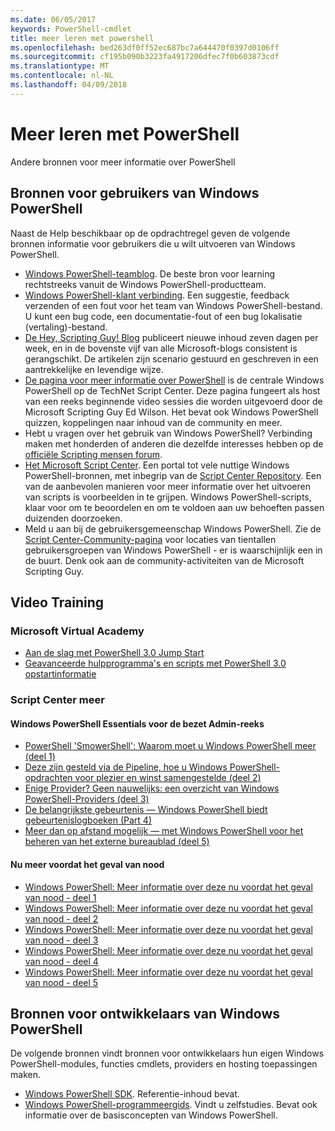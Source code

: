 ```yaml
---
ms.date: 06/05/2017
keywords: PowerShell-cmdlet
title: meer leren met powershell
ms.openlocfilehash: bed263df0ff52ec687bc7a644470f0397d0106ff
ms.sourcegitcommit: cf195b090b3223fa4917206dfec7f0b603873cdf
ms.translationtype: MT
ms.contentlocale: nl-NL
ms.lasthandoff: 04/09/2018
---
```

# <a name="more-powershell-learning"></a>Meer leren met PowerShell

Andere bronnen voor meer informatie over PowerShell

## <a name="resources-for-windows-powershell-users"></a>Bronnen voor gebruikers van Windows PowerShell

Naast de Help beschikbaar op de opdrachtregel geven de volgende bronnen informatie voor gebruikers die u wilt uitvoeren van Windows PowerShell.

- [Windows PowerShell-teamblog](http://blogs.msdn.com/b/powershell/). De beste bron voor learning rechtstreeks vanuit de Windows PowerShell-productteam.
- [Windows PowerShell-klant verbinding](http://Connect.Microsoft.com/PowerShell). Een suggestie, feedback verzenden of een fout voor het team van Windows PowerShell-bestand. U kunt een bug code, een documentatie-fout of een bug lokalisatie (vertaling)-bestand.
- [De Hey, Scripting Guy! Blog](https://blogs.technet.microsoft.com/heyscriptingguy/) publiceert nieuwe inhoud zeven dagen per week, en in de bovenste vijf van alle Microsoft-blogs consistent is gerangschikt. De artikelen zijn scenario gestuurd en geschreven in een aantrekkelijke en levendige wijze.
- [De pagina voor meer informatie over PowerShell](https://blogs.technet.microsoft.com/heyscriptingguy/2015/01/04/weekend-scripter-the-best-ways-to-learn-powershell/) is de centrale Windows PowerShell op de TechNet Script Center. Deze pagina fungeert als host van een reeks beginnende video sessies die worden uitgevoerd door de Microsoft Scripting Guy Ed Wilson. Het bevat ook Windows PowerShell quizzen, koppelingen naar inhoud van de community en meer.
- Hebt u vragen over het gebruik van Windows PowerShell? Verbinding maken met honderden of anderen die dezelfde interesses hebben op de [officiële Scripting mensen forum](http://social.technet.microsoft.com/forums/itcg/threads/).
- [Het Microsoft Script Center](https://technet.microsoft.com/scriptcenter). Een portal tot vele nuttige Windows PowerShell-bronnen, met inbegrip van de [Script Center Repository](http://gallery.technet.microsoft.com/scriptcenter/). Een van de aanbevolen manieren voor meer informatie over het uitvoeren van scripts is voorbeelden in te grijpen. Windows PowerShell-scripts, klaar voor om te beoordelen en om te voldoen aan uw behoeften passen duizenden doorzoeken.
- Meld u aan bij de gebruikersgemeenschap Windows PowerShell. Zie de [Script Center-Community-pagina](https://technet.microsoft.com/scriptcenter/hh182567.aspx) voor locaties van tientallen gebruikersgroepen van Windows PowerShell - er is waarschijnlijk een in de buurt. Denk ook aan de community-activiteiten van de Microsoft Scripting Guy.

## <a name="video-training"></a>Video Training

### <a name="microsoft-virtual-academy"></a>Microsoft Virtual Academy
- [Aan de slag met PowerShell 3.0 Jump Start](https://mva.microsoft.com/en-US/training-courses/getting-started-with-powershell-30-jump-start-8276)
- [Geavanceerde hulpprogramma's en scripts met PowerShell 3.0 opstartinformatie](https://mva.microsoft.com/en-US/training-courses/advanced-tools-scripting-with-powershell-30-jump-start-8231)

### <a name="script-center-learn"></a>Script Center meer
#### <a name="windows-powershell-essentials-for-the-busy-admin-series"></a>Windows PowerShell Essentials voor de bezet Admin-reeks
- [PowerShell 'SmowerShell': Waarom moet u Windows PowerShell meer &#40;deel 1&#41;](http://dlbmodigital.microsoft.com/webcasts/wmv/23976_Dnl_L.wmv)
- [Deze zijn gesteld via de Pipeline, hoe u Windows PowerShell-opdrachten voor plezier en winst samengestelde &#40;deel 2&#41;](http://dlbmodigital.microsoft.com/webcasts/wmv/23977_Dnl_L.wmv)
- [Enige Provider? Geen nauwelijks: een overzicht van Windows PowerShell-Providers &#40;deel 3&#41;](http://dlbmodigital.microsoft.com/webcasts/wmv/23978_Dnl_L.wmv)
- [De belangrijkste gebeurtenis — Windows PowerShell biedt gebeurtenislogboeken &#40;Part 4&#41;](http://dlbmodigital.microsoft.com/webcasts/wmv/23979_Dnl_L.wmv)
- [Meer dan op afstand mogelijk — met Windows PowerShell voor het beheren van het externe bureaublad &#40;deel 5&#41;](http://dlbmodigital.microsoft.com/webcasts/wmv/23980_Dnl_L.wmv)

#### <a name="learn-it-now-before-its-an-emergency"></a>Nu meer voordat het geval van nood
- [Windows PowerShell: Meer informatie over deze nu voordat het geval van nood - deel 1](http://dlbmodigital.microsoft.com/webcasts/wmv/1032481530_Dnl_L.wmv)
- [Windows PowerShell: Meer informatie over deze nu voordat het geval van nood - deel 2](http://dlbmodigital.microsoft.com/webcasts/wmv/1032481542_Dnl_L.wmv)
- [Windows PowerShell: Meer informatie over deze nu voordat het geval van nood - deel 3](http://dlbmodigital.microsoft.com/webcasts/wmv/1032481548_Dnl_L.wmv)
- [Windows PowerShell: Meer informatie over deze nu voordat het geval van nood - deel 4](http://dlbmodigital.microsoft.com/webcasts/wmv/1032481552_Dnl_L.wmv)
- [Windows PowerShell: Meer informatie over deze nu voordat het geval van nood - deel 5](http://dlbmodigital.microsoft.com/webcasts/wmv/1032481554_Dnl_L.wmv)

## <a name="resources-for-windows-powershell-developers"></a>Bronnen voor ontwikkelaars van Windows PowerShell

De volgende bronnen vindt bronnen voor ontwikkelaars hun eigen Windows PowerShell-modules, functies cmdlets, providers en hosting toepassingen maken.

- [Windows PowerShell SDK](http://go.microsoft.com/fwlink/p/?LinkID=89595). Referentie-inhoud bevat.
- [Windows PowerShell-programmeergids](http://go.microsoft.com/fwlink/p/?LinkID=89596). Vindt u zelfstudies. Bevat ook informatie over de basisconcepten van Windows PowerShell.